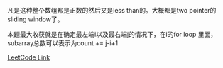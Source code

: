 凡是这种整个数组都是正数的然后又是less than的。大概都是two pointer的sliding window了。  

本题最大收获就是在确定最左端i以及最右端j的情况下，在i的for loop 里面，subarray总数可以表示为count += j-i+1

[LeetCode Link](https://leetcode.com/problems/subarray-product-less-than-k/)